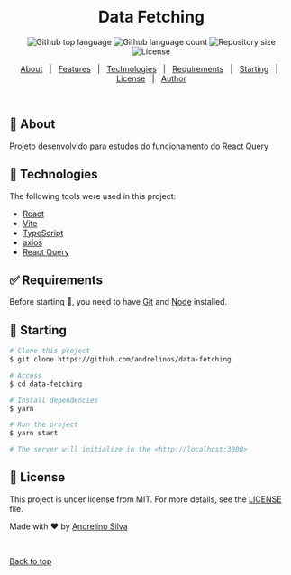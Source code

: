 <div align="center" id="top">
  
  &#xa0;

  <!-- <a href="https://datafetching.netlify.app">Demo</a> -->
</div>

<h1 align="center">Data Fetching</h1>

<p align="center">
  <img alt="Github top language" src="https://img.shields.io/github/languages/top/andrelinos/data-fetching?color=56BEB8">

  <img alt="Github language count" src="https://img.shields.io/github/languages/count/andrelinos/data-fetching?color=56BEB8">

  <img alt="Repository size" src="https://img.shields.io/github/repo-size/andrelinos/data-fetching?color=56BEB8">

  <img alt="License" src="https://img.shields.io/github/license/andrelinos/data-fetching?color=56BEB8">

  <!-- <img alt="Github issues" src="https://img.shields.io/github/issues/andrelinos/data-fetching?color=56BEB8" /> -->

  <!-- <img alt="Github forks" src="https://img.shields.io/github/forks/andrelinos/data-fetching?color=56BEB8" /> -->

  <!-- <img alt="Github stars" src="https://img.shields.io/github/stars/andrelinos/data-fetching?color=56BEB8" /> -->
</p>

<!-- Status -->

<!-- <h4 align="center"> 
	🚧  Data Fetching 🚀 Under construction...  🚧
</h4> 

<hr> -->

<p align="center">
  <a href="#dart-about">About</a> &#xa0; | &#xa0;
  <a href="#sparkles-features">Features</a> &#xa0; | &#xa0;
  <a href="#rocket-technologies">Technologies</a> &#xa0; | &#xa0;
  <a href="#white_check_mark-requirements">Requirements</a> &#xa0; | &#xa0;
  <a href="#checkered_flag-starting">Starting</a> &#xa0; | &#xa0;
  <a href="#memo-license">License</a> &#xa0; | &#xa0;
  <a href="https://github.com/andrelinos" target="_blank">Author</a>
</p>

<br>

## :dart: About ##

Projeto desenvolvido para estudos do funcionamento do React Query

## :rocket: Technologies ##

The following tools were used in this project:

- [React](https://pt-br.reactjs.org/)
- [Vite](https://vitejs.dev/)
- [TypeScript](https://www.typescriptlang.org/)
- [axios](https://axios-http.com/)
- [React Query](https://github.com/tannerlinsley/react-query#readme)

## :white_check_mark: Requirements ##

Before starting :checkered_flag:, you need to have [Git](https://git-scm.com) and [Node](https://nodejs.org/en/) installed.

## :checkered_flag: Starting ##

```bash
# Clone this project
$ git clone https://github.com/andrelinos/data-fetching

# Access
$ cd data-fetching

# Install dependencies
$ yarn

# Run the project
$ yarn start

# The server will initialize in the <http://localhost:3000>
```

## :memo: License ##

This project is under license from MIT. For more details, see the [LICENSE](LICENSE.md) file.

Made with :heart: by <a href="https://github.com/andrelinos" target="_blank">Andrelino Silva</a>

&#xa0;

<a href="#top">Back to top</a>
